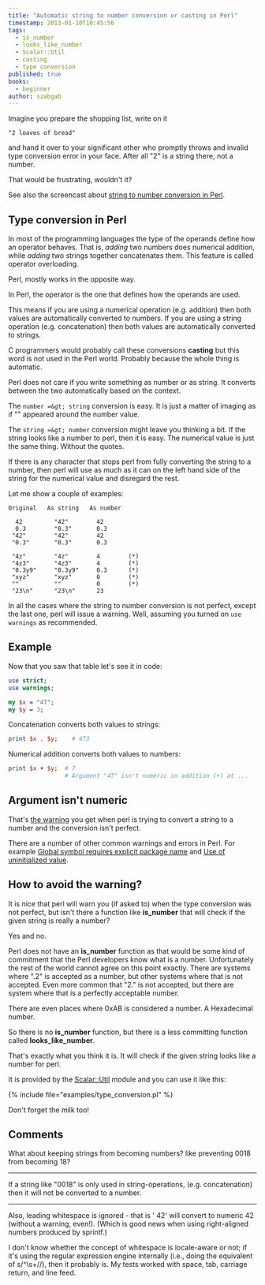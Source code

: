 ```yaml
---
title: "Automatic string to number conversion or casting in Perl"
timestamp: 2013-01-10T10:45:56
tags:
  - is_number
  - looks_like_number
  - Scalar::Util
  - casting
  - type conversion
published: true
books:
  - beginner
author: szabgab
---
```



Imagine you prepare the shopping list, write on it

```
"2 loaves of bread"
```

and hand it over to your significant other who promptly
throws and invalid type conversion error in your face.
After all "2" is a string there, not a number.

That would be frustrating, wouldn't it?


See also the screencast about [string to number conversion in Perl](/beginner-perl-maven-string-number-conversion).

## Type conversion in Perl

In most of the programming languages the type of the operands define how an operator behaves.
That is, <i>adding</i> two numbers does numerical addition, while <i>adding</i> two strings together concatenates them.
This feature is called operator overloading.

Perl, mostly works in the opposite way.

In Perl, the operator is the one that defines how the operands are used.

This means if you are using a numerical operation (e.g. addition) then both values
are automatically converted to numbers. If you are using a string operation
(e.g. concatenation) then both values are automatically converted to strings.

C programmers would probably call these conversions <b>casting</b> but this word is
not used in the Perl world. Probably because the whole thing is automatic.

Perl does not care if you write something as number or as string.
It converts between the two automatically based on the context.

The `number =&gt; string` conversion is easy.
It is just a matter of imaging as if "" appeared around the number value.

The `string =&gt; number` conversion might leave you thinking a bit.
If the string looks like a number to perl, then it is easy.
The numerical value is just the same thing. Without the quotes.

If there is any character that stops perl from fully converting the string to a
number, then perl will use as much as it can on the left hand side of the string for the
numerical value and disregard the rest.

Let me show a couple of examples:

```
Original   As string   As number

  42         "42"        42
  0.3        "0.3"       0.3
 "42"        "42"        42
 "0.3"       "0.3"       0.3

 "4z"        "4z"        4        (*)
 "4z3"       "4z3"       4        (*)
 "0.3y9"     "0.3y9"     0.3      (*)
 "xyz"       "xyz"       0        (*)
 ""          ""          0        (*)
 "23\n"      "23\n"      23
```

In all the cases where the string to number conversion is not perfect,
except the last one, perl will issue a warning. Well, assuming you turned
on `use warnings` as recommended.

## Example

Now that you saw that table let's see it in code:

```perl
use strict;
use warnings;

my $x = "4T";
my $y = 3;

```

Concatenation converts both values to strings:

```perl
print $x . $y;    # 4T3
```

Numerical addition converts both values to numbers:

```perl
print $x + $y;  # 7
                # Argument "4T" isn't numeric in addition (+) at ...
```

## Argument isn't numeric

That's [the warning](/argument-isnt-numeric-in-numeric) you get when perl is trying to convert
a string to a number and the conversion isn't perfect.

There are a number of other common warnings and errors in Perl.
For example [Global symbol requires explicit package name](/global-symbol-requires-explicit-package-name)
and [Use of uninitialized value](/use-of-uninitialized-value).

## How to avoid the warning?

It is nice that perl will warn you (if asked to) when the type conversion was not perfect, but isn't there a function
like <b>is_number</b> that will check if the given string is really a number?

Yes and no.

Perl does not have an <b>is_number</b> function as that would be some kind of commitment that the Perl developers
know what is a number. Unfortunately the rest of the world cannot agree on this point exactly. There are systems
where ".2" is accepted as a number, but other systems where that is not accepted.
Even more common that "2." is not accepted, but there are system where that is a perfectly acceptable number.

There are even places where 0xAB is considered a number. A Hexadecimal number.

So there is no <b>is_number</b> function, but there is a less committing function called <b>looks_like_number</b>.

That's exactly what you think it is. It will check if the given string looks like a number for perl.

It is provided by the [Scalar::Util](http://perldoc.perl.org/Scalar/Util.html) module
and you can use it like this:

{% include file="examples/type_conversion.pl" %}

Don't forget the milk too!

## Comments

What about keeping strings from becoming numbers? like preventing 0018 from becoming 18?

---
If a string like "0018" is only used in string-operations, (e.g. concatenation) then it will not be converted to a number.

<hr>

Also, leading whitespace is ignored - that is ' 42' will convert to numeric 42 (without a warning, even!). (Which is good news when using right-aligned numbers produced by sprintf.)

I don't know whether the concept of whitespace is locale-aware or not; if it's using the regular expression engine internally (i.e., doing the equivalent of s/^\s+//), then it probably is. My tests worked with space, tab, carriage return, and line feed.


